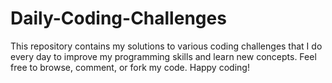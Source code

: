 # Daily-Coding-Challenges
This repository contains my solutions to various coding challenges that I do every day to improve my programming skills and learn new concepts. Feel free to browse, comment, or fork my code. Happy coding!
